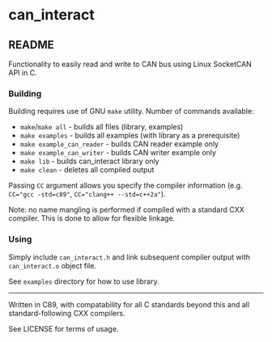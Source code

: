 # can_interact
## README

Functionality to easily read and write to CAN bus using Linux SocketCAN API in C.

### Building

Building requires use of GNU `make` utility. Number of commands available:
* `make`/`make all` - builds all files (library, examples)
* `make examples` - builds all examples (with library as a prerequisite)
* `make example_can_reader` - builds CAN reader example only
* `make example_can_writer` - builds CAN writer example only
* `make lib` - builds can_interact library only
* `make clean` - deletes all compiled output

Passing `CC` argument allows you specify the compiler information (e.g. `CC="gcc -std=c89"`, `CC="clang++ --std=c++2a"`).

Note: no name mangling is performed if compiled with a standard CXX compiler. This is done to allow for flexible linkage.

### Using

Simply include `can_interact.h` and link subsequent compiler output with `can_interact.o` object file.

See `examples` directory for how to use library.

***

Written in C89, with compatability for all C standards beyond this and all standard-following CXX compilers.

See LICENSE for terms of usage.
